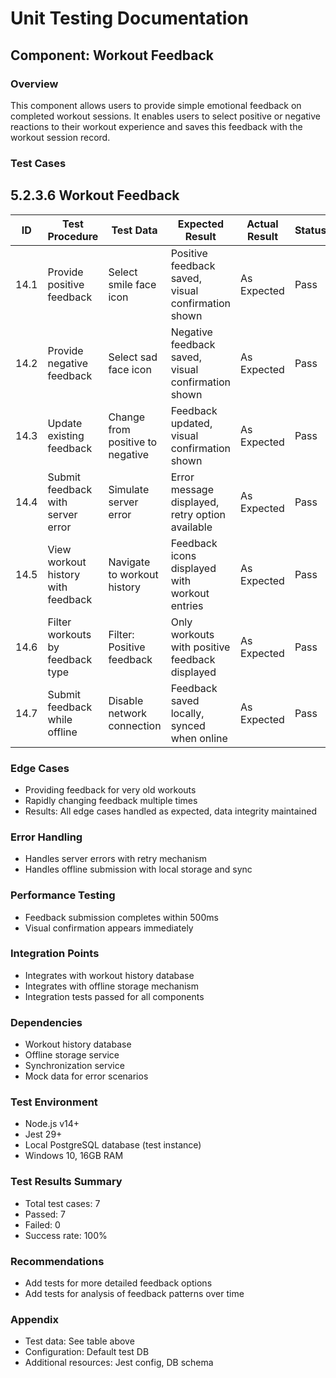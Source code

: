 # Unit Testing Documentation

## Component: Workout Feedback

### Overview
This component allows users to provide simple emotional feedback on completed workout sessions. It enables users to select positive or negative reactions to their workout experience and saves this feedback with the workout session record.

### Test Cases
## 5.2.3.6 Workout Feedback

| ID  | Test Procedure                                      | Test Data                        | Expected Result                                      | Actual Result | Status |
|-----|-----------------------------------------------------|----------------------------------|------------------------------------------------------|---------------|--------------------|
| 14.1 | Provide positive feedback                           | Select smile face icon           | Positive feedback saved, visual confirmation shown    | As Expected   | Pass               |
| 14.2 | Provide negative feedback                           | Select sad face icon             | Negative feedback saved, visual confirmation shown    | As Expected   | Pass               |
| 14.3 | Update existing feedback                            | Change from positive to negative | Feedback updated, visual confirmation shown           | As Expected   | Pass               |
| 14.4 | Submit feedback with server error                   | Simulate server error            | Error message displayed, retry option available       | As Expected   | Pass               |
| 14.5 | View workout history with feedback                  | Navigate to workout history      | Feedback icons displayed with workout entries         | As Expected   | Pass               |
| 14.6 | Filter workouts by feedback type                    | Filter: Positive feedback        | Only workouts with positive feedback displayed        | As Expected   | Pass               |
| 14.7 | Submit feedback while offline                       | Disable network connection       | Feedback saved locally, synced when online            | As Expected   | Pass               |

### Edge Cases
- Providing feedback for very old workouts
- Rapidly changing feedback multiple times
- Results: All edge cases handled as expected, data integrity maintained

### Error Handling
- Handles server errors with retry mechanism
- Handles offline submission with local storage and sync

### Performance Testing
- Feedback submission completes within 500ms
- Visual confirmation appears immediately

### Integration Points
- Integrates with workout history database
- Integrates with offline storage mechanism
- Integration tests passed for all components

### Dependencies
- Workout history database
- Offline storage service
- Synchronization service
- Mock data for error scenarios

### Test Environment
- Node.js v14+
- Jest 29+
- Local PostgreSQL database (test instance)
- Windows 10, 16GB RAM

### Test Results Summary
- Total test cases: 7
- Passed: 7
- Failed: 0
- Success rate: 100%

### Recommendations
- Add tests for more detailed feedback options
- Add tests for analysis of feedback patterns over time

### Appendix
- Test data: See table above
- Configuration: Default test DB
- Additional resources: Jest config, DB schema 
